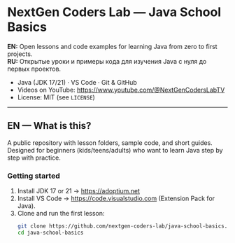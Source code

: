 # NextGen Coders Lab — Java School Basics

**EN:** Open lessons and code examples for learning Java from zero to first projects.  
**RU:** Открытые уроки и примеры кода для изучения Java с нуля до первых проектов.

- Java (JDK 17/21) · VS Code · Git & GitHub
- Videos on YouTube: https://www.youtube.com/@NextGenCodersLabTV
- License: MIT (see `LICENSE`)

---

## EN — What is this?
A public repository with lesson folders, sample code, and short guides.  
Designed for beginners (kids/teens/adults) who want to learn Java step by step with practice.

### Getting started
1. Install JDK 17 or 21 → https://adoptium.net  
2. Install VS Code → https://code.visualstudio.com (Extension Pack for Java).  
3. Clone and run the first lesson:
   ```bash
   git clone https://github.com/nextgen-coders-lab/java-school-basics.git
   cd java-school-basics
